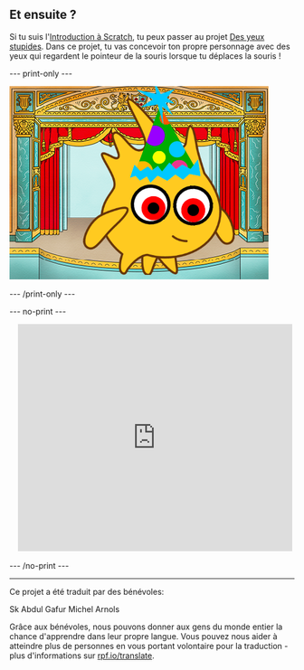 ## Et ensuite ?

Si tu suis l'[Introduction à Scratch](https://projects.raspberrypi.org/fr-FR/pathways/scratch-intro), tu peux passer au projet [Des yeux stupides](https://projects.raspberrypi.org/fr-FR/projects/silly-eyes). Dans ce projet, tu vas concevoir ton propre personnage avec des yeux qui regardent le pointeur de la souris lorsque tu déplaces la souris !

--- print-only ---

![Le projet 'Des yeux stupides'.](images/googly-eye-character.png)

--- /print-only ---

--- no-print ---

<div class="scratch-preview" style="margin-left: 15px;">
  <iframe allowtransparency="true" width="485" height="402" src="https://scratch.mit.edu/projects/embed/495141114/?autostart=false" frameborder="0"></iframe>
</div>

--- /no-print ---

***
Ce projet a été traduit par des bénévoles:

Sk Abdul Gafur
Michel Arnols

Grâce aux bénévoles, nous pouvons donner aux gens du monde entier la chance d'apprendre dans leur propre langue. Vous pouvez nous aider à atteindre plus de personnes en vous portant volontaire pour la traduction - plus d'informations sur [rpf.io/translate](https://rpf.io/translate).
